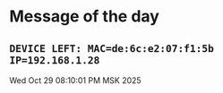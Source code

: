 # Message of the day
`DEVICE LEFT: MAC=de:6c:e2:07:f1:5b IP=192.168.1.28`
---
Wed Oct 29 08:10:01 PM MSK 2025
